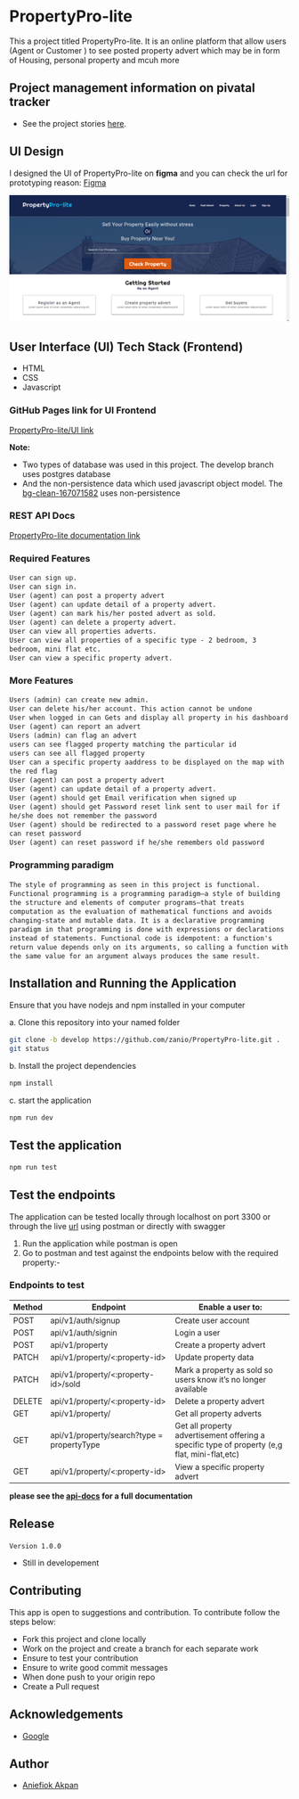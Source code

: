 
# PropertyPro-lite

This a project titled PropertyPro-lite. It is an online platform that allow users (Agent or Customer ) to see posted property advert which may be in form of Housing, personal property and mcuh more

## Project management information on pivatal tracker

* See the project stories [here](https://www.pivotaltracker.com/n/projects/2354433).

## UI Design

I designed the UI of PropertyPro-lite  on **figma** and you can check the url for prototyping reason:
[Figma](https://www.figma.com/proto/fIy9zqI7fmW2oKMDHSKLimzl/PropertyPro-Lite?node-id=2%3A2&scaling=scale-down)


![PropertyPro-lite screenshot](/UI/images/home.png?raw=true "Home page screenshot")

## User Interface (UI) Tech Stack (Frontend)

* HTML
* CSS
* Javascript

### GitHub Pages link for UI Frontend

[PropertyPro-lite/UI link](https://zanio.github.io/PropertyPro-lite/UI)

**Note:** 
* Two types of database was used in this project. The develop branch uses postgres database
* And the non-persistence data which used javascript object model. The [bg-clean-167071582](https://zanio.github.io/PropertyPro-lite/UI) uses non-persistence

### REST API Docs

[PropertyPro-lite documentation link](https://propertpro-lite.herokuapp.com/api-docs/)

### Required Features

```
User can sign up.
User can sign in.
User (agent) can post a property advert
User (agent) can update detail of a property advert.
User (agent) can mark his/her posted advert as sold.
User (agent) can delete a property advert.
User can view all properties adverts.
User can view all properties of a specific type - 2 bedroom, 3 bedroom, mini flat etc.
User can view a specific property advert.
```
### More Features

```
Users (admin) can create new admin.
User can delete his/her account. This action cannot be undone
User when logged in can Gets and display all property in his dashboard
User (agent) can report an advert
Users (admin) can flag an advert
users can see flagged property matching the particular id
users can see all flagged property
User can a specific property aaddress to be displayed on the map with the red flag
User (agent) can post a property advert
User (agent) can update detail of a property advert.
User (agent) should get Email verification when signed up
User (agent) should get Password reset link sent to user mail for if he/she does not remember the password
User (agent) should be redirected to a password reset page where he can reset password
User (agent) can reset password if he/she remembers old password

```

### Programming paradigm

```
The style of programming as seen in this project is functional. Functional programming is a programming paradigm—a style of building the structure and elements of computer programs—that treats computation as the evaluation of mathematical functions and avoids changing-state and mutable data. It is a declarative programming paradigm in that programming is done with expressions or declarations instead of statements. Functional code is idempotent: a function's return value depends only on its arguments, so calling a function with the same value for an argument always produces the same result.
```

## Installation and Running the Application

Ensure that you have nodejs and npm installed in your computer

a. Clone this repository into your named folder

```bash
git clone -b develop https://github.com/zanio/PropertyPro-lite.git .
git status
```

b. Install the project dependencies

```bash
npm install
```

c. start the application

```bash
npm run dev
```

## Test the application

```bash
npm run test
```

## Test the endpoints

The application can be tested locally through localhost on port 3300 or through the live [url](https://propertpro-lite.herokuapp.com/api-docs/) using postman or directly with swagger

1. Run the application while postman is open
2. Go to postman and test against the endpoints below with the required property:-

### Endpoints to test

Method        | Endpoint      | Enable a user to: |
------------- | ------------- | ---------------
POST  | api/v1/auth/signup  | Create user account  |
POST  | api/v1/auth/signin  | Login a user |
POST  | api/v1/property  | Create a property advert |
PATCH  | api/v1/property/<:property-id>  | Update property data |
PATCH  | api/v1/property/<:property-id>/sold  | Mark a property as sold so users know it’s no longer available |
DELETE  | api/v1/property/<:property-id>  | Delete a property advert |
GET  | api/v1/property/ | Get all property adverts |
GET  | api/v1/property/search?type =​ propertyType  | Get all property advertisement offering a specific type of property (e,g flat, mini-flat,etc) |
GET  | api/v1/property/<:property-id>  | View a specific property advert |

**please see the [api-docs](https://propertpro-lite.herokuapp.com/api-docs/) for a full documentation**

## Release

```Version 1.0.0```
 * Still in developement

## Contributing

This app is open to suggestions and contribution. To contribute follow the steps below:

* Fork this project and clone locally
* Work on the project and create a branch for each separate work
* Ensure to test your contribution
* Ensure to write good commit messages
* When done push to your origin repo
* Create a Pull request

## Acknowledgements

* [Google](https://google.com/)

## Author

* [Aniefiok Akpan](https://github.com/zanio)
